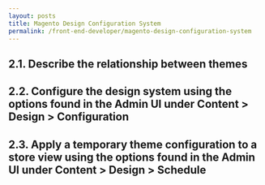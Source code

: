 ```yaml
---
layout: posts
title: Magento Design Configuration System
permalink: /front-end-developer/magento-design-configuration-system
---
```

## 2.1. Describe the relationship between themes 
## 2.2. Configure the design system using the options found in the Admin UI under Content > Design > Configuration 
## 2.3. Apply a temporary theme configuration to a store view using the options found in the Admin UI under Content > Design > Schedule 
